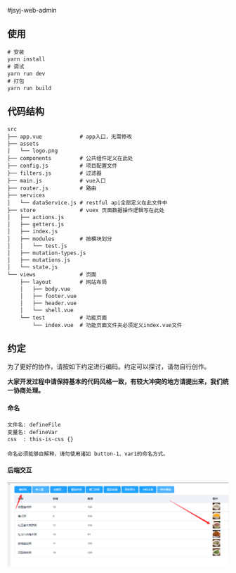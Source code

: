 #jsyj-web-admin

## 使用

```
# 安装
yarn install
# 调试
yarn run dev
# 打包
yarn run build
```

## 代码结构

```shell
src
├── app.vue            # app入口，无需修改
├── assets
│   └── logo.png
├── components         # 公共组件定义在此处
├── config.js          # 项目配置文件
├── filters.js         # 过滤器
├── main.js            # vue入口
├── router.js          # 路由
├── services
│   └── dataService.js # restful api全部定义在此文件中
├── store              # vuex 页面数据操作逻辑写在此处
│   ├── actions.js    
│   ├── getters.js
│   ├── index.js
│   ├── modules        # 按模块划分
│   │   └── test.js
│   ├── mutation-types.js
│   ├── mutations.js
│   └── state.js
└── views              # 页面
    ├── layout         # 网站布局
    │   ├── body.vue
    │   ├── footer.vue
    │   ├── header.vue
    │   └── shell.vue
    └── test           # 功能页面
        └── index.vue  # 功能页面文件夹必须定义index.vue文件
```



## 约定

为了更好的协作，请按如下约定进行编码。约定可以探讨，请勿自行创作。

**大家开发过程中请保持基本的代码风格一致，有较大冲突的地方请提出来，我们统一协商处理。**

#### 命名

```shell
文件名: defineFile
变量名: defineVar
css  : this-is-css {}

命名必须能够自解释，请勿使用诸如 button-1、var1的命名方式。
```

#### 后端交互
![Image_text](https://raw.githubusercontent.com/AnimationXin/JavaScript/master/%E4%BB%8E0%E5%BC%80%E5%A7%8B/images/QQ%E5%9B%BE%E7%89%8720180709193807.png)
